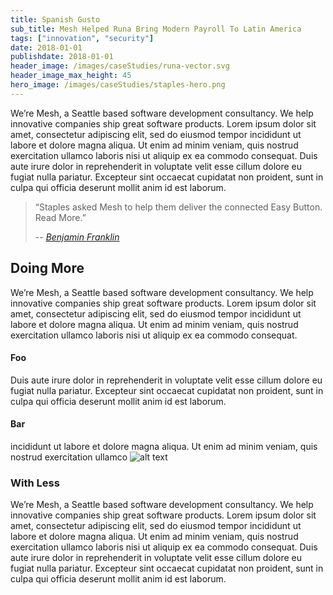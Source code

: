 ```yaml
---
title: Spanish Gusto
sub_title: Mesh Helped Runa Bring Modern Payroll To Latin America
tags: ["innovation", "security"]
date: 2018-01-01
publishdate: 2018-01-01
header_image: /images/caseStudies/runa-vector.svg
header_image_max_height: 45
hero_image: /images/caseStudies/staples-hero.png
---
```


We’re Mesh, a Seattle based software development consultancy. We help innovative companies ship great software products. Lorem ipsum dolor sit amet, consectetur adipiscing elit, sed do eiusmod tempor incididunt ut labore et dolore magna aliqua. Ut enim ad minim veniam, quis nostrud exercitation ullamco laboris nisi ut aliquip ex ea commodo consequat. Duis aute irure dolor in reprehenderit in voluptate velit esse cillum dolore eu fugiat nulla pariatur. Excepteur sint occaecat cupidatat non proident, sunt in culpa qui officia deserunt mollit anim id est laborum.

> “Staples asked Mesh to help them deliver the connected Easy Button. Read More.”
>
> -- <cite>[Benjamin Franklin](https://google.com)</cite>

## Doing More
We’re Mesh, a Seattle based software development consultancy. We help innovative companies ship great software products. Lorem ipsum dolor sit amet, consectetur adipiscing elit, sed do eiusmod tempor incididunt ut labore et dolore magna aliqua. Ut enim ad minim veniam, quis nostrud exercitation ullamco laboris nisi ut aliquip ex ea commodo consequat. 

#### Foo
Duis aute irure dolor in reprehenderit in voluptate velit esse cillum dolore eu fugiat nulla pariatur. Excepteur sint occaecat cupidatat non proident, sunt in culpa qui officia deserunt mollit anim id est laborum.

#### Bar
incididunt ut labore et dolore magna aliqua. Ut enim ad minim veniam, quis nostrud exercitation ullamco 
![alt text](/images/caseStudies/staples-case-study-servers.png "Lotta Servers")

### With Less
We’re Mesh, a Seattle based software development consultancy. We help innovative companies ship great software products. Lorem ipsum dolor sit amet, consectetur adipiscing elit, sed do eiusmod tempor incididunt ut labore et dolore magna aliqua. Ut enim ad minim veniam, quis nostrud exercitation ullamco laboris nisi ut aliquip ex ea commodo consequat. Duis aute irure dolor in reprehenderit in voluptate velit esse cillum dolore eu fugiat nulla pariatur. Excepteur sint occaecat cupidatat non proident, sunt in culpa qui officia deserunt mollit anim id est laborum.